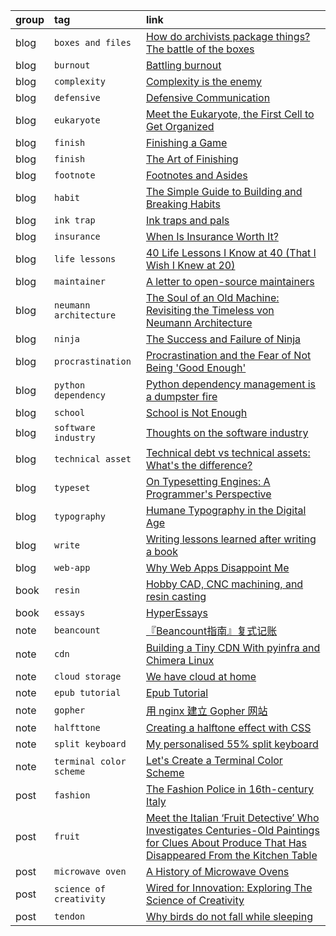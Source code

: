group | tag                     | link
:-    | :-                      | :-
blog  | `boxes and files`       | [How do archivists package things? The battle of the boxes](https://peelarchivesblog.com/2024/09/10/how-do-archivists-package-things-the-battle-of-the-boxes/)
blog  | `burnout`               | [Battling burnout](https://www.jonashietala.se/blog/2023/03/14/battling_burnout/)
blog  | `complexity`            | [Complexity is the enemy](https://neugierig.org/software/blog/2011/04/complexity.html)
blog  | `defensive`             | [Defensive Communication](https://reagle.org/joseph/2010/conflict/media/gibb-defensive-communication.html)
blog  | `eukaryote`             | [Meet the Eukaryote, the First Cell to Get Organized](https://www.quantamagazine.org/meet-the-eukaryote-the-first-cell-to-get-organized-20241028/)
blog  | `finish`                | [Finishing a Game](https://makegames.tumblr.com/post/1136623767/finishing-a-game)
blog  | `finish`                | [The Art of Finishing](https://www.bytedrum.com/posts/art-of-finishing/)
blog  | `footnote`              | [Footnotes and Asides](https://www.publisha.org/papers/footnotes/)
blog  | `habit`                 | [The Simple Guide to Building and Breaking Habits](https://alexy.tech/posts/the-simple-guide-to-building-and-breaking-habits/)
blog  | `ink trap`              | [Ink traps and pals](https://tosche.net/blog/ink-traps-and-pals)
blog  | `insurance`             | [When Is Insurance Worth It?](https://entropicthoughts.com/when-is-insurance-worth-it)
blog  | `life lessons`          | [40 Life Lessons I Know at 40 (That I Wish I Knew at 20)](https://markmanson.medium.com/40-life-lessons-i-know-at-40-that-i-wish-i-knew-at-20-6fa878ce49c1)
blog  | `maintainer`            | [A letter to open-source maintainers](https://xuanwo.io/2024/10-a-letter-to-open-source-maintainers/)
blog  | `neumann architecture`  | [The Soul of an Old Machine: Revisiting the Timeless von Neumann Architecture](https://ankush.dev/p/neumann_architecture)
blog  | `ninja`                 | [The Success and Failure of Ninja](https://neugierig.org/software/blog/2020/05/ninja.html)
blog  | `procrastination`       | [Procrastination and the Fear of Not Being 'Good Enough'](https://swapnilchauhan.com/blog/procrastination-and-the-fear-of-not-being-good-enough)
blog  | `python dependency`     | [Python dependency management is a dumpster fire](https://nielscautaerts.xyz/python-dependency-management-is-a-dumpster-fire.html)
blog  | `school`                | [School is Not Enough](https://map.simonsarris.com/p/school-is-not-enough)
blog  | `software industry`     | [Thoughts on the software industry](https://linus.coffee/note/software-industry)
blog  | `technical asset`       | [Technical debt vs technical assets: What's the difference?](https://liblab.com/blog/accruing-technical-assets-vs-paying-off-technical-debt)
blog  | `typeset`               | [On Typesetting Engines: A Programmer's Perspective](https://blog.ppresume.com/posts/on-typesetting-engines)
blog  | `typography`            | [Humane Typography in the Digital Age](https://matejlatin.github.io/Gutenberg/example2/)
blog  | `write`                 | [Writing lessons learned after writing a book](https://www.jonashietala.se/blog/2023/11/25/writing_lessons_learned_after_writing_a_book/)
blog  | `web-app`               | [Why Web Apps Disappoint Me](https://entropicthoughts.com/why-web-apps-disappoint-me)
book  | `resin`                 | [Hobby CAD, CNC machining, and resin casting](https://lcamtuf.coredump.cx/gcnc/full/)
book  | `essays`                | [HyperEssays](https://hyperessays.net/)
note  | `beancount`             | [『Beancount指南』复式记账](https://fermi.ink/posts/2023/05/31/01/)
note  | `cdn`                   | [Building a Tiny CDN With pyinfra and Chimera Linux](https://www.wezm.net/v2/posts/2024/tiny-cdn/)
note  | `cloud storage`         | [We have cloud at home](https://nielscautaerts.xyz/we-have-cloud-at-home.html)
note  | `epub tutorial`         | [Epub Tutorial](https://gist.github.com/stormwild/86673836eb6153e6ab2e65b4353a289e)
note  | `gopher`                | [用 nginx 建立 Gopher 网站](https://lantian.pub/article/modify-website/serve-gopher-with-nginx.lantian/)
note  | `halfttone`             | [Creating a halftone effect with CSS](https://leanrada.com/notes/pure-css-halftone)
note  | `split keyboard`        | [My personalised 55% split keyboard](https://leanrada.com/notes/my-personalised-keyboard/)
note  | `terminal color scheme` | [Let's Create a Terminal Color Scheme](https://hamvocke.com/blog/lets-create-a-terminal-color-scheme/)
post  | `fashion`               | [The Fashion Police in 16th-century Italy](https://www.medievalists.net/2014/10/fashion-police-16th-century-italy/)
post  | `fruit`                 | [Meet the Italian ‘Fruit Detective’ Who Investigates Centuries-Old Paintings for Clues About Produce That Has Disappeared From the Kitchen Table](https://www.smithsonianmag.com/arts-culture/meet-italian-fruit-detective-who-investigates-centuries-old-paintings-clues-produce-180985227/)
post  | `microwave oven`        | [A History of Microwave Ovens](https://taylor.town/history-of-microwave-ovens)
post  | `science of creativity` | [Wired for Innovation: Exploring The Science of Creativity](https://www.growthengineering.co.uk/wired-for-innovation-exploring-the-science-of-creativity/)
post  | `tendon`                | [Why birds do not fall while sleeping](https://news.cnrs.fr/articles/why-birds-do-not-fall-while-sleeping)
